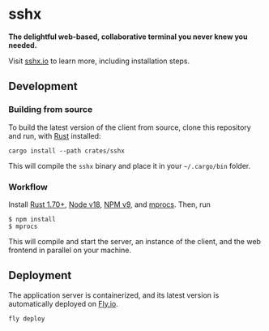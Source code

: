 # sshx

**The delightful web-based, collaborative terminal you never knew you needed.**

Visit [sshx.io](https://sshx.io) to learn more, including installation steps.

## Development

### Building from source

To build the latest version of the client from source, clone this repository and
run, with [Rust](https://rust-lang.com/) installed:

```
cargo install --path crates/sshx
```

This will compile the `sshx` binary and place it in your `~/.cargo/bin` folder.

### Workflow

Install [Rust 1.70+](https://www.rust-lang.org/),
[Node v18](https://nodejs.org/), [NPM v9](https://www.npmjs.com/), and
[mprocs](https://github.com/pvolok/mprocs). Then, run

```shell
$ npm install
$ mprocs
```

This will compile and start the server, an instance of the client, and the web
frontend in parallel on your machine.

## Deployment

The application server is containerized, and its latest version is automatically
deployed on [Fly.io](https://fly.io/).

```shell
fly deploy
```
